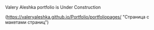 Valery Aleshka portfolio is Under Construction

(https://valeryaleshka.github.io/Portfolio/portfoliopages/ "Страница с макетами страниц")

